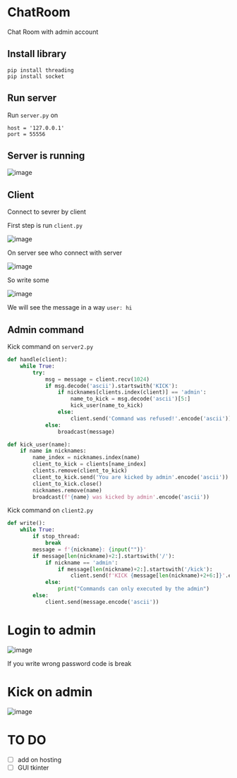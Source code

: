# ChatRoom
Chat Room with admin account

## Install library 

```
pip install threading
pip install socket
```

## Run server

Run `server.py` on 
```
host = '127.0.0.1'
port = 55556
```

## Server is running 

![image](https://user-images.githubusercontent.com/76879087/120870168-814dea00-c598-11eb-94ba-443d402f0293.png)

## Client 

Connect to sevrer by client 

First step is run `client.py`

![image](https://user-images.githubusercontent.com/76879087/120870377-1355f280-c599-11eb-9f58-02fa0d36c8ae.png)

On server see who connect with server 

![image](https://user-images.githubusercontent.com/76879087/120870404-29fc4980-c599-11eb-9787-1a5878dee934.png)

So write some 

![image](https://user-images.githubusercontent.com/76879087/120870578-92e3c180-c599-11eb-84bd-b0b904ce1b94.png)

We will see the message in a way `user: hi`

## Admin command 

Kick command on `server2.py`

``` python 
def handle(client):
    while True:
        try:
            msg = message = client.recv(1024)
            if msg.decode('ascii').startswith('KICK'):
                if nicknames[clients.index(client)] == 'admin':
                    name_to_kick = msg.decode('ascii')[5:]
                    kick_user(name_to_kick)
                else:
                    client.send('Command was refused!'.encode('ascii'))
            else:
                broadcast(message)

def kick_user(name):
    if name in nicknames:
        name_index = nicknames.index(name)
        client_to_kick = clients[name_index]
        clients.remove(client_to_kick)
        client_to_kick.send('You are kicked by admin'.encode('ascii'))
        client_to_kick.close()
        nicknames.remove(name)
        broadcast(f'{name} was kicked by admin'.encode('ascii'))
```

Kick command on `client2.py`

```python 
def write():
    while True:
        if stop_thread:
            break
        message = f'{nickname}: {input("")}'
        if message[len(nickname)+2:].startswith('/'):
            if nickname == 'admin':
                if message[len(nickname)+2:].startswith('/kick'):
                    client.send(f'KICK {message[len(nickname)+2+6:]}'.encode('ascii'))
            else:
                print("Commands can only executed by the admin")
        else:
            client.send(message.encode('ascii'))
```

# Login to admin 

![image](https://user-images.githubusercontent.com/76879087/120871390-c7587d00-c59b-11eb-896b-c22506a308cf.png)

If you write wrong password code is break

# Kick on admin 

![image](https://user-images.githubusercontent.com/76879087/120871503-13a3bd00-c59c-11eb-9b33-2ade08fc93b5.png)


# TO DO 

- [ ] add on hosting 
- [ ] GUI tkinter
